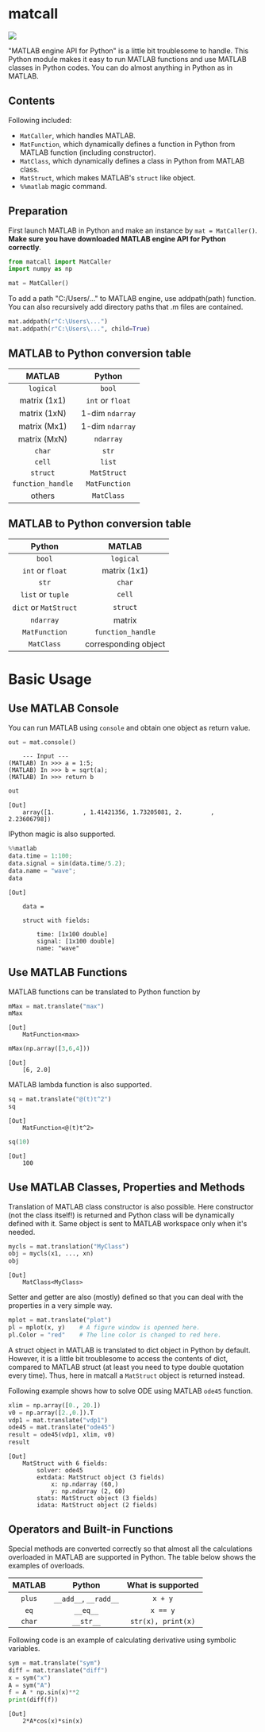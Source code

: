 # matcall

![](img1.png)

"MATLAB engine API for Python" is a little bit troublesome to handle. This Python module makes it easy to run MATLAB functions and use MATLAB classes in Python codes. You can do almost anything in Python as in MATLAB.

## Contents

Following included:

- `MatCaller`, which handles MATLAB.
- `MatFunction`, which dynamically defines a function in Python from MATLAB function (including constructor).
- `MatClass`, which dynamically defines a class in Python from MATLAB class.
- `MatStruct`, which makes MATLAB's `struct` like object.
- `%%matlab` magic command.

## Preparation

First launch MATLAB in Python and make an instance by `mat = MatCaller()`. **Make sure you have downloaded MATLAB engine API for Python correctly**.

```python
from matcall import MatCaller
import numpy as np

mat = MatCaller()
```

To add a path "C:/Users/..." to MATLAB engine, use addpath(path) function. You can also recursively add directory paths that .m files are contained.

```python
mat.addpath(r"C:\Users\...")
mat.addpath(r"C:\Users\...", child=True)
```
## MATLAB to Python conversion table

|MATLAB|Python|
|:----:|:----:|
|`logical`|`bool`|
|matrix (1x1)|`int` or `float`|
|matrix (1xN)|1-dim `ndarray`|
|matrix (Mx1)|1-dim `ndarray`|
|matrix (MxN)|`ndarray`|
|`char`|`str`|
|`cell`|`list`|
|`struct`|`MatStruct`|
|`function_handle`|`MatFunction`|
|others|`MatClass`|

## MATLAB to Python conversion table

|Python|MATLAB|
|:----:|:----:|
|`bool`|`logical`|
|`int` or `float`|matrix (1x1)|
|`str`|`char`|
|`list` or `tuple`|`cell`|
|`dict` or `MatStruct`|`struct`|
|`ndarray`|matrix|
|`MatFunction`|`function_handle`|
|`MatClass`|corresponding object|

# Basic Usage

## Use MATLAB Console

You can run MATLAB using `console` and obtain one object as return value.

```python
out = mat.console()
```
```
    --- Input ---
(MATLAB) In >>> a = 1:5;
(MATLAB) In >>> b = sqrt(a);
(MATLAB) In >>> return b
```
```python
out
```
```
[Out]
    array([1.        , 1.41421356, 1.73205081, 2.        , 2.23606798])
```
IPython magic is also supported.

```python
%%matlab
data.time = 1:100;
data.signal = sin(data.time/5.2);
data.name = "wave";
data
```
```
[Out]

    data = 

    struct with fields:

        time: [1x100 double]
        signal: [1x100 double]
        name: "wave"
```


## Use MATLAB Functions

MATLAB functions can be translated to Python function by

```python
mMax = mat.translate("max")
mMax
```
```
[Out]
    MatFunction<max>
```
```python
mMax(np.array([3,6,4]))
```
```
[Out]
    [6, 2.0]
```
MATLAB lambda function is also supported.
```python
sq = mat.translate("@(t)t^2")
sq 
```
```
[Out]
    MatFunction<@(t)t^2>
```
```python
sq(10)
```
```
[Out]
    100
```

## Use MATLAB Classes, Properties and Methods

Translation of MATLAB class constructor is also possible. Here constructor (not the class itself!) is returned and Python class will be dynamically defined with it. Same object
is sent to MATLAB workspace only when it's needed.

```python
mycls = mat.translation("MyClass")
obj = mycls(x1, ..., xn)
obj
```
```
[Out]
    MatClass<MyClass>
```

Setter and getter are also (mostly) defined so that you can deal with the properties in a very simple way.

```python
mplot = mat.translate("plot")
pl = mplot(x, y)    # A figure window is openned here.
pl.Color = "red"    # The line color is changed to red here.
```

A struct object in MATLAB is translated to dict object in Python by default. However, it is a little bit troublesome to access the contents of dict, compared to MATLAB struct (at least you need to type double quotation every time). Thus, here in matcall a `MatStruct` object is returned instead.

Following example shows how to solve ODE using MATLAB `ode45` function.

```python
xlim = np.array([0., 20.])
v0 = np.array([2.,0.]).T
vdp1 = mat.translate("vdp1")
ode45 = mat.translate("ode45")
result = ode45(vdp1, xlim, v0)
result
```
```
[Out]
    MatStruct with 6 fields:
        solver: ode45
        extdata: MatStruct object (3 fields)
            x: np.ndarray (60,)
            y: np.ndarray (2, 60)
        stats: MatStruct object (3 fields)
        idata: MatStruct object (2 fields)
```


## Operators and Built-in Functions

Special methods are converted correctly so that almost all the calculations overloaded in MATLAB are supported in Python. The table below shows the examples of overloads.

|MATLAB|Python|What is supported|
|:----:|:----:|:---------------:|
|`plus`|`__add__`, `__radd__`| `x + y`|
|`eq`|`__eq__`|`x == y`|
|`char`|`__str__`|`str(x), print(x)`|

Following code is an example of calculating derivative using symbolic variables.

```python
sym = mat.translate("sym")
diff = mat.translate("diff")
x = sym("x")
A = sym("A")
f = A * np.sin(x)**2
print(diff(f))
```
```
[Out]
    2*A*cos(x)*sin(x)
```